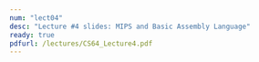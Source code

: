 ```yaml
---
num: "lect04"
desc: "Lecture #4 slides: MIPS and Basic Assembly Language"
ready: true
pdfurl: /lectures/CS64_Lecture4.pdf
---
```


